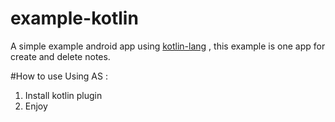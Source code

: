 # example-kotlin
A simple example android app using [kotlin-lang](https://kotlinlang.org) , this example is one app for create and delete notes.

#How to use
Using AS :

1. Install kotlin plugin
2. Enjoy
